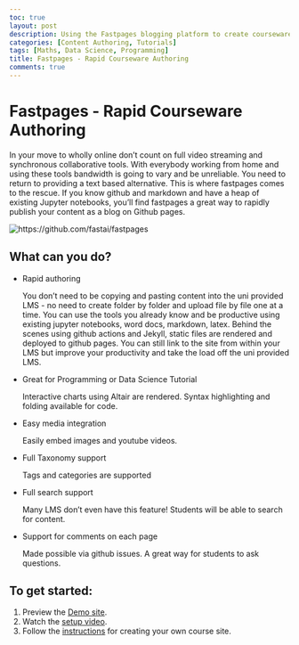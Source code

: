 ```yaml
---
toc: true
layout: post
description: Using the Fastpages blogging platform to create courseware.
categories: [Content Authoring, Tutorials]
tags: [Maths, Data Science, Programming]
title: Fastpages - Rapid Courseware Authoring
comments: true
---
```

# Fastpages - Rapid Courseware Authoring

In your move to wholly online don’t count on full video streaming and synchronous collaborative tools. With everybody working from home and using these tools bandwidth is going to vary and be unreliable. You need to return to providing a text based alternative. This is where fastpages comes to the rescue. If you know github and markdown and have a heap of existing Jupyter notebooks, you’ll find fastpages a great way to rapidly publish your content as a blog on Github pages.

![]({{site.baseurl}}/images/diagram.png "https://github.com/fastai/fastpages")

## What can you do?
- Rapid authoring

  You don’t need to be copying and pasting content into the uni provided LMS - no need to create folder by folder and upload file by file one at a time. You can use the tools you already know and be productive using existing jupyter notebooks, word docs, markdown, latex. Behind the scenes using github actions and Jekyll, static files are rendered and deployed to github pages. You can still link to the site from within your LMS but improve your productivity and take the load off the uni provided LMS.
- Great for Programming or Data Science Tutorial

   Interactive charts using Altair are rendered. Syntax highlighting and folding available for code.
- Easy media integration

   Easily embed images and youtube videos.
- Full Taxonomy support

   Tags and categories are supported
- Full search support

   Many LMS don’t even have this feature! Students will be able to search for content.
- Support for comments on each page

   Made possible via github issues. A great way for students to ask questions.

## To get started:
1. Preview the [Demo site](https://fastpages.fast.ai/).
1. Watch the [setup video](https://www.youtube.com/watch?v=L0boq3zqazI&feature=youtu.be).
1. Follow the [instructions](https://github.com/fastai/fastpages#setup-instructions) for creating your own course site.
